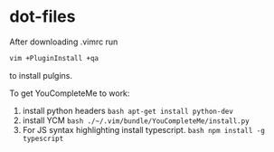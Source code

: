 # dot-files

After downloading .vimrc run
```bash
vim +PluginInstall +qa
```
to install pulgins.

To get YouCompleteMe to work:
  1. install python headers
    ```bash
    apt-get install python-dev
    ```
  2. install YCM
    ```bash
    ./~/.vim/bundle/YouCompleteMe/install.py
    ```
  3. For JS syntax highlighting install typescript.
    ```bash
    npm install -g typescript
    ```
